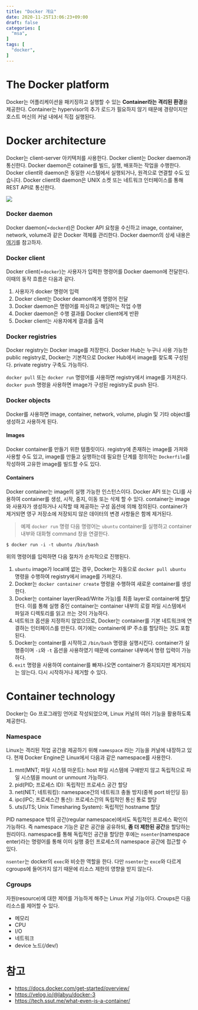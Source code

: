 ```yaml
---
title: "Docker 개요"
date: 2020-11-25T13:06:23+09:00
draft: false
categories: [  
  "msa",
]
tags: [
  "docker",
]
---
```


# The Docker platform
Docker는 어플리케이션을 패키징하고 실행할 수 있는 **Container라는 격리된 환경**을 제공한다. Container는 hypervisor의 추가 로드가 필요하지 않기 때문에 경량이지만 호스트 머신의 커널 내에서 직접 실행된다. 

# Docker architecture
Docker는 client-server 아키텍처를 사용한다. Docker client는 Docker daemon과 통신한다. Docker daemon은 cotainer를 빌드, 실행, 배포하는 작업을 수행한다. Docker client와 daemon은 동일한 시스템에서 실행되거나, 원격으로 연결할 수도 있습니다. Docker client와 daemon은 UNIX 소켓 또는 네트워크 인터페이스를 통해 REST API로 통신한다.

![](/images/20201125_docker_overview/architecture.png)

### Docker daemon
Docker daemon(=`dockerd`)은 Docker API 요청을 수신하고 image, container, network, volume과 같은 Docker 객체를 관리한다. Docker daemon의 상세 내용은 [여기](https://velog.io/@labyu/docker-3)를 참고하자.

### Docker client
Docker client(=`docker`)는 사용자가 입력한 명령어를 Docker daemon에 전달한다. 이때의 동작 흐름은 다음과 같다.
1. 사용자가 docker 명령어 입력
2. Docker client는 Docker deamon에게 명령어 전달
3. Docker daemon은 명령어를 파싱하고 해당하는 작업 수행
4. Docker daemon은 수행 결과를 Docker client에게 반환
5. Docker client는 사용자에게 결과를 출력

### Docker registries
Docker registry는 Docker image를 저장한다. Docker Hub는 누구나 사용 가능한 public registry로, Docker는 기본적으로 Docker Hub에서 image를 찾도록 구성된다. private registry 구축도 가능하다.

`docker pull` 또는 `docker run` 명령어를 사용하면 registry에서 image를 가져온다. `docker push` 명령을 사용하면 image가 구성된 registry로 push 된다.

### Docker objects
Docker를 사용하면 image, container, network, volume, plugin 및 기타 object를 생성하고 사용하게 된다.

#### Images
Docker container를 만들기 위한 템플릿이다. registry에 존재하는 image를 가져와 사용할 수도 있고, image를 만들고 실행하는데 필요한 단계를 정의하는 `Dockerfile`를 작성하여 고유한 image를 빌드할 수도 있다.

#### Containers
Docker container는 image의 실행 가능한 인스턴스이다. Docker API 또는 CLI를 사용하여 container를 생성, 시작, 중지, 이동 또는 삭제 할 수 있다. container는 image와 사용자가 생성하거나 시작할 때 제공하는 구성 옵션에 의해 정의된다. container가 제거되면 영구 저장소에 저장되지 않은 데이터의 변경 사항들은 함께 제거된다. 

> 예제 `docker run` 명령
다음 명령어는 `ubuntu` container를 실행하고 container 내부와 대화형 command 창을 연결한다.
```
$ docker run -i -t ubuntu /bin/bash
```
위의 명령어를 입력하면 다음 절차가 순차적으로 진행된다.
1. `ubuntu` image가 local에 없는 경우, Docker는 자동으로 `docker pull ubuntu` 명령을 수행하여 registry에서 image를 가져온다.
2. Docker는 `docker container create` 명령을 수행하여 새로운 container를 생성한다.
3. Docker는 container layer(Read/Write 가능)를 최종 layer로 container에 할당한다. 이를 통해 실행 중인 container는 container 내부의 로컬 파일 시스템에서 파일과 디렉토리를 읽고 쓰는 것이 가능하다.
4. 네트워크 옵션을 지정하지 않았으므로, Docker는 container를 기본 네트워크에 연결하는 인터페이스를 만든다. 여기에는 container에 IP 주소를 할당하는 것도 포함된다.
5. Docker는 container를 시작하고 `/bin/bash` 명령을 실행시킨다. container가 실행중이며 `-i`와 `-t` 옵션을 사용하였기 때문에 container 내부에서 명령 입력이 가능하다.
6. `exit` 명령을 사용하여 container를 빠져나오면 container가 중지되지만 제거되지는 않는다. 다시 시작하거나 제거할 수 있다.

# Container technology
Docker는 Go 프로그래밍 언어로 작성되었으며, Linux 커널의 여러 기능을 활용하도록 제공한다.

### Namespace
Linux는 격리된 작업 공간을 제공하기 위해 `namespace` 라는 기능을 커널에 내장하고 있다. 현재 Docker Engine은 Linux에서 다음과 같은 namespace를 사용한다.
1. mnt(MNT; 파일 시스템 마운트): host 파일 시스템에 구애받지 않고 독립적으로 파일 시스템을 mount or unmount 가능하다. 
2. pid(PID; 프로세스 ID): 독립적인 프로세스 공간 할당
3. net(NET; 네트워킹): namespace간의 네트워크 충돌 방지(중복 port 바인딩 등)
4. ipc(IPC; 프로세스간 통신): 프로세스간의 독립적인 통신 통로 할당
5. uts(UTS; Unix Timesharing System): 독립적인 hostname 할당

PID namespace 밖의 공간(regular namespace)에서도 독립적인 프로세스 확인이 가능하다. 즉 namespace 기능은 같은 공간을 공유하되, **좀 더 제한된 공간**을 할당하는 원리이다. namespace를 통해 독립적인 공간을 할당한 후에는 `nsenter`(namespace enter)라는 명령어를 통해 이미 실행 중인 프로세스의 namespace 공간에 접근할 수 있다.

`nsenter`는 docker의 `exec`와 비슷한 역할을 한다. 다만 `nsenter`는 `exce`와 다르게 cgroups에 들어가지 않기 때문에 리소스 제한의 영향을 받지 않는다.


### Cgroups
자원(resource)에 대한 제어를 가능하게 해주는 Linux 커널 기능이다. Croups은 다음 리소스를 제어할 수 있다.
* 메모리
* CPU
* I/O
* 네트워크
* device 노드(/dev/)

# 참고
* https://docs.docker.com/get-started/overview/
* https://velog.io/@labyu/docker-3
* https://tech.ssut.me/what-even-is-a-container/